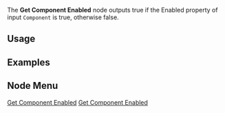 <languages></languages> <translate>

The **Get Component Enabled** node outputs true if the Enabled property
of input `Component` is true, otherwise false.

## Usage

## Examples

## Node Menu

</translate>

[Get Component Enabled](Category:Protoflux{{#translation:}} "wikilink")
[Get Component
Enabled](Category:Protoflux:Components{{#translation:}} "wikilink")